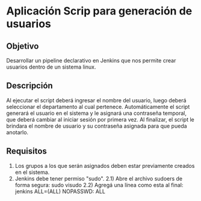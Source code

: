 # Aplicación Scrip para generación de usuarios

## Objetivo
Desarrollar un pipeline declarativo en Jenkins que nos permite crear usuarios dentro 
de un sistema linux.

## Descripción
Al ejecutar el script deberá ingresar el nombre del usuario, luego deberá seleccionar el 
departamento al cual pertenece.
Automáticamente el script generará el usuario en el sistema y le asignará una contraseña 
temporal, que deberá cambiar al iniciar sesión por primera vez.
Al finalizar, el script le brindara el nombre de usuario y su contraseña asignada para que
pueda anotarlo.

## Requisitos
1) Los grupos a los que serán asignados deben estar previamente creados en el sistema.
2) Jenkins debe tener permiso "sudo".
   2.1) Abre el archivo sudoers de forma segura:
          sudo visudo
   2.2) Agregá una línea como esta al final:
          jenkins ALL=(ALL) NOPASSWD: ALL


